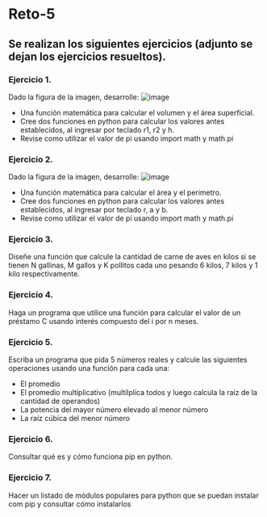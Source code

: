 # Reto-5
## Se realizan los siguientes ejercicios (adjunto se dejan los ejercicios resueltos).
### Ejercicio 1.
Dado la figura de la imagen, desarrolle:
![image](https://github.com/user-attachments/assets/3ba2e959-f08b-4f00-aedd-7f657534dfba)

- Una función matemática para calcular el volumen y el área superficial.
- Cree dos funciones en python para calcular los valores antes establecidos, al ingresar por teclado r1, r2 y h.
- Revise como utilizar el valor de pi usando import math y math.pi

### Ejercicio 2.
Dado la figura de la imagen, desarrolle:
![image](https://github.com/user-attachments/assets/1b410e65-151e-4839-afce-c982593824d4)

- Una función matemática para calcular el área y el perimetro.
- Cree dos funciones en python para calcular los valores antes establecidos, al ingresar por teclado r, a y b.
- Revise como utilizar el valor de pi usando import math y math.pi

### Ejercicio 3.
Diseñe una función que calcule la cantidad de carne de aves en kilos si se tienen N gallinas, M gallos y K pollitos cada uno pesando 6 kilos, 7 kilos y 1 kilo respectivamente.

### Ejercicio 4.
Haga un programa que utilice una función para calcular el valor de un préstamo C usando interés compuesto del i por n meses.

### Ejercicio 5.
Escriba un programa que pida 5 números reales y calcule las siguientes operaciones usando una función para cada una:

- El promedio
- El promedio multiplicativo (multilplica todos y luego calcula la raíz de la cantidad de operandos)
- La potencia del mayor número elevado al menor número
- La raíz cúbica del menor número

### Ejercicio 6.
Consultar qué es y cómo funciona pip en python.

### Ejercicio 7.
Hacer un listado de módulos populares para python que se puedan instalar com pip y consultar cómo instalarlos
